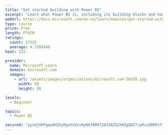 ```yaml
---
title: "Get started building with Power BI"
excerpt: "Learn what Power BI is, including its building blocks and how they work together."
webUrl: https://docs.microsoft.com/en-us/learn/modules/get-started-with-power-bi/
type: course
price: Free
length: PT47M
ratings:
  count: 17525
  average: 4.7288446
heat: 121

provider:
  name: Microsoft Learn
  domain: microsoft.com
  images:
    - url: /assets/images/organizations/microsoft.com-50x50.jpg
      width: 50
      height: 50

levels:
  - Beginner

topics:
  - Power BI

secured: "yyxUjHhPgqw4HZhyRgxVxVzvKpNkfBR6T2Q32AZSCkNZgQDIT/pRsc60RPzYi+afF0PPlICnHYn0MiR8Zyu5fLyfxnQazTSwhxyzNXeklPgaXOTcDLi9CRZBn3jdbsmoNQVgauIwYnwdtf+GquG5c/sNscY5cVwPgnBX/8yxqEEViC29bANk8EPA26xuvGJ7lG2rrDu2+YRPsyCskp63/7tY4AC+BkRD96JsO/IGLQoqCBIegHAJKmyT/eI+gVndPZC/JHNFenvIfj3Z4Jf07dvc15m627r6Yel1MJT/Waff9MqPryWr7STxsI3iyyk+AiSl/B9oLny1geNLBJIOFBXZLP30+0b0e7QDr+mHhuMR2E50ptarepscXhisiy1sSK3i88MZMnvT6W2hqk5W8//5XgF+7seDuOFK6Zp7YtB5HuzTIUkdNrQp0Jp/qIKh;KEJK5DjLH1VceIg1OZqXoA=="
---
```


